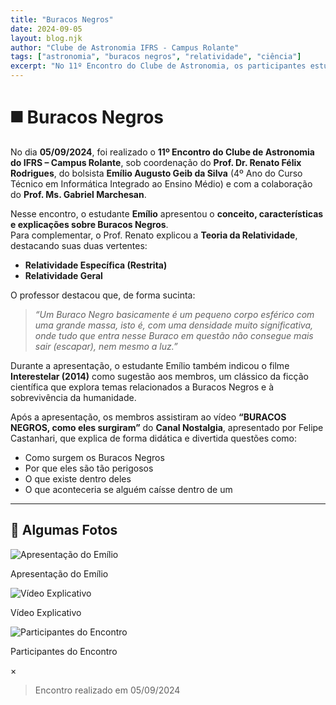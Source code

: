 ```yaml
---
title: "Buracos Negros"
date: 2024-09-05
layout: blog.njk
author: "Clube de Astronomia IFRS - Campus Rolante"
tags: ["astronomia", "buracos negros", "relatividade", "ciência"]
excerpt: "No 11º Encontro do Clube de Astronomia, os participantes estudaram os Buracos Negros com explicações do estudante Emílio Geib e do Prof. Renato, incluindo teoria da relatividade e referências culturais."
---
```


# ◼️ Buracos Negros

No dia **05/09/2024**, foi realizado o **11º Encontro do Clube de Astronomia do IFRS – Campus Rolante**, sob coordenação do **Prof. Dr. Renato Félix Rodrigues**, do bolsista **Emílio Augusto Geib da Silva** (4º Ano do Curso Técnico em Informática Integrado ao Ensino Médio) e com a colaboração do **Prof. Ms. Gabriel Marchesan**.

Nesse encontro, o estudante **Emílio** apresentou o **conceito, características e explicações sobre Buracos Negros**.  
Para complementar, o Prof. Renato explicou a **Teoria da Relatividade**, destacando suas duas vertentes:

- **Relatividade Específica (Restrita)**
- **Relatividade Geral**

O professor destacou que, de forma sucinta:

> _“Um Buraco Negro basicamente é um pequeno corpo esférico com uma grande massa, isto é, com uma densidade muito significativa, onde tudo que entra nesse Buraco em questão não consegue mais sair (escapar), nem mesmo a luz.”_

Durante a apresentação, o estudante Emílio também indicou o filme **Interestelar (2014)** como sugestão aos membros, um clássico da ficção científica que explora temas relacionados a Buracos Negros e à sobrevivência da humanidade.

Após a apresentação, os membros assistiram ao vídeo **“BURACOS NEGROS, como eles surgiram”** do **Canal Nostalgia**, apresentado por Felipe Castanhari, que explica de forma didática e divertida questões como:

- Como surgem os Buracos Negros
- Por que eles são tão perigosos
- O que existe dentro deles
- O que aconteceria se alguém caísse dentro de um

---

## 📸 Algumas Fotos

<div class="post-gallery">
  <div class="gallery-item">
    <img src="../img/emilioapres.jpg" alt="Apresentação do Emílio">
    <p>Apresentação do Emílio</p>
  </div>
  <div class="gallery-item">
    <img src="../img/videoexp.jpg" alt="Vídeo Explicativo">
    <p>Vídeo Explicativo</p>
  </div>
  <div class="gallery-item">
    <img src="../img/todos.jpg" alt="Participantes do Encontro">
    <p>Participantes do Encontro</p>
  </div>
</div>

<div id="lightbox" class="lightbox">
  <span class="lightbox-close">&times;</span>
  <img class="lightbox-img" src="">
</div>

> Encontro realizado em 05/09/2024
